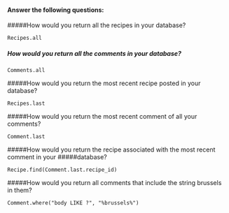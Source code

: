 #### Answer the following questions:

#####How would you return all the recipes in your database?
```
Recipes.all
```
##### How would you return all the comments in your database?
```
Comments.all
```
#####How would you return the most recent recipe posted in your database?
```
Recipes.last
```

#####How would you return the most recent comment of all your comments?
```
Comment.last
```
#####How would you return the recipe associated with the most recent comment in your #####database?
```
Recipe.find(Comment.last.recipe_id)
```
#####How would you return all comments that include the string brussels in them?
```
Comment.where("body LIKE ?", "%brussels%")
```

